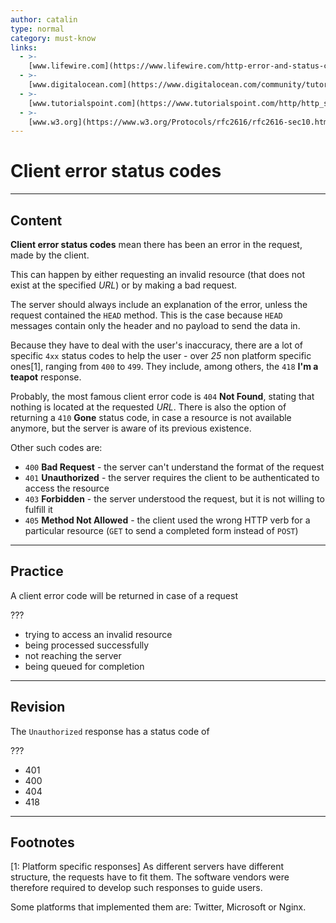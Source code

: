 ```yaml
---
author: catalin
type: normal
category: must-know
links:
  - >-
    [www.lifewire.com](https://www.lifewire.com/http-error-and-status-codes-explained-817986){website}
  - >-
    [www.digitalocean.com](https://www.digitalocean.com/community/tutorials/how-to-troubleshoot-common-http-error-codes){website}
  - >-
    [www.tutorialspoint.com](https://www.tutorialspoint.com/http/http_status_codes.htm){website}
  - >-
    [www.w3.org](https://www.w3.org/Protocols/rfc2616/rfc2616-sec10.html){website}
---
```


# Client error status codes


---

## Content

**Client error status codes** mean there has been an error in the request, made by the client.

This can happen by either requesting an invalid resource (that does not exist at the specified *URL*) or by making a bad request.

The server should always include an explanation of the error, unless the request contained the `HEAD` method. This is the case because `HEAD` messages contain only the header and no payload to send the data in.

Because they have to deal with the user's inaccuracy, there are a lot of specific `4xx` status codes to help the user - over *25* non platform specific ones[1], ranging from `400` to `499`. They include, among others, the `418` **I'm a teapot** response.

Probably, the most famous client error code is `404` **Not Found**, stating that nothing is located at the requested *URL*. There is also the option of returning a `410` **Gone** status code, in case a resource is not available anymore, but the server is aware of its previous existence.

Other such codes are:

- `400` **Bad Request** - the server can't understand the format of the request
- `401` **Unauthorized** - the server requires the client to be authenticated to access the resource
- `403` **Forbidden** - the server understood the request, but it is not willing to fulfill it
- `405` **Method Not Allowed** - the client used the wrong HTTP verb for a particular resource (`GET` to send a completed form instead of `POST`)


---

## Practice

A client error code will be returned in case of a request

???

- trying to access an invalid resource
- being processed successfully
- not reaching the server
- being queued for completion


---

## Revision

The `Unauthorized` response has a status code of

???

- 401
- 400
- 404
- 418


---

## Footnotes

[1: Platform specific responses]
As different servers have different structure, the requests have to fit them. The software vendors were therefore required to  develop such responses to guide users.

Some platforms that implemented them are: Twitter, Microsoft or Nginx.
 
